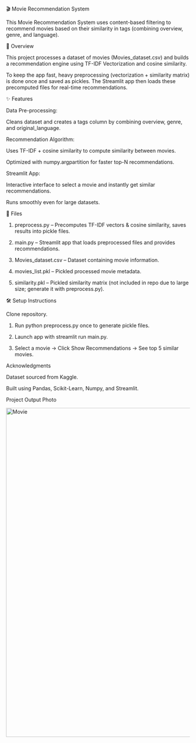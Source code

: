 🎬 Movie Recommendation System

This Movie Recommendation System uses content-based filtering to recommend movies based on their similarity in tags (combining overview, genre, and language).

📌 Overview

This project processes a dataset of movies (Movies_dataset.csv) and builds a recommendation engine using TF-IDF Vectorization and cosine similarity.

To keep the app fast, heavy preprocessing (vectorization + similarity matrix) is done once and saved as pickles. The Streamlit app then loads these precomputed files for real-time recommendations.

✨ Features

Data Pre-processing:

Cleans dataset and creates a tags column by combining overview, genre, and original_language.

Recommendation Algorithm:

Uses TF-IDF + cosine similarity to compute similarity between movies.

Optimized with numpy.argpartition for faster top-N recommendations.

Streamlit App:

Interactive interface to select a movie and instantly get similar recommendations.

Runs smoothly even for large datasets.

📂 Files

1. preprocess.py – Precomputes TF-IDF vectors & cosine similarity, saves results into pickle files.

2. main.py – Streamlit app that loads preprocessed files and provides recommendations.

3. Movies_dataset.csv – Dataset containing movie information.

4. movies_list.pkl – Pickled processed movie metadata.

5. similarity.pkl – Pickled similarity matrix (not included in repo due to large size; generate it with preprocess.py).

🛠 Setup Instructions

Clone repository.

1. Run python preprocess.py once to generate pickle files.

2. Launch app with streamlit run main.py.

3. Select a movie → Click Show Recommendations → See top 5 similar movies.

Acknowledgments

Dataset sourced from Kaggle.

Built using Pandas, Scikit-Learn, Numpy, and Streamlit.


Project Output Photo 

<img width="1440" height="900" alt="Movie" src="https://github.com/user-attachments/assets/56a6e789-1443-45c0-993e-4066d1ae174c" />


